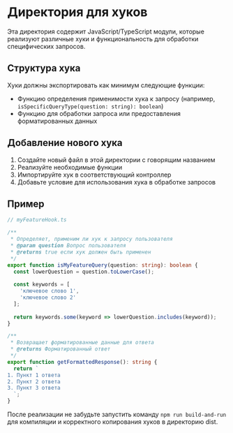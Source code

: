 # Директория для хуков

Эта директория содержит JavaScript/TypeScript модули, которые реализуют различные хуки и функциональность для обработки специфических запросов.

## Структура хука

Хуки должны экспортировать как минимум следующие функции:

- Функцию определения применимости хука к запросу (например, `isSpecificQueryType(question: string): boolean`)
- Функцию для обработки запроса или предоставления форматированных данных

## Добавление нового хука

1. Создайте новый файл в этой директории с говорящим названием
2. Реализуйте необходимые функции
3. Импортируйте хук в соответствующий контроллер
4. Добавьте условие для использования хука в обработке запросов

## Пример

```typescript
// myFeatureHook.ts

/**
 * Определяет, применим ли хук к запросу пользователя
 * @param question Вопрос пользователя
 * @returns true если хук должен быть применен
 */
export function isMyFeatureQuery(question: string): boolean {
  const lowerQuestion = question.toLowerCase();
  
  const keywords = [
    'ключевое слово 1', 
    'ключевое слово 2'
  ];
  
  return keywords.some(keyword => lowerQuestion.includes(keyword));
}

/**
 * Возвращает форматированные данные для ответа
 * @returns Форматированный ответ
 */
export function getFormattedResponse(): string {
  return `
1. Пункт 1 ответа
2. Пункт 2 ответа
3. Пункт 3 ответа
  `;
}
```

После реализации не забудьте запустить команду `npm run build-and-run` для компиляции и корректного копирования хуков в директорию dist. 